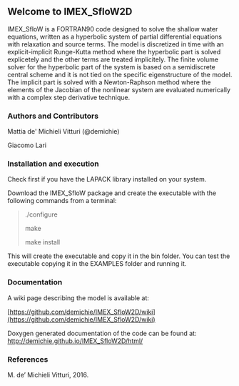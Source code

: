 ## Welcome to IMEX_SfloW2D


IMEX_SfloW is a FORTRAN90 code designed to solve the shallow water equations, written as a hyperbolic system of partial differential equations with relaxation and source terms. The model is discretized in time with an explicit-implicit Runge-Kutta method where the hyperbolic part is solved explicetely and the other terms are treated implicitely. The finite volume solver for the hyperbolic part of the system is based on a semidiscrete central scheme and it is not tied on the specific eigenstructure of the model. The implicit part is solved with a Newton-Raphson method where the elements of the Jacobian of the nonlinear system are evaluated numerically with a complex step derivative technique.

### Authors and Contributors

Mattia de' Michieli Vitturi (@demichie)

Giacomo Lari

### Installation and execution

Check first if you have the LAPACK library installed on your system.

Download the IMEX_SfloW package and create the executable with the following commands from a terminal:

>./configure
>
>make
>
>make install

This will create the executable and copy it in the bin folder. You can test the executable copying it in the EXAMPLES folder and running it.

### Documentation

A wiki page describing the model is available at:

[https://github.com/demichie/IMEX_SfloW2D/wiki](https://github.com/demichie/IMEX_SfloW2D/wiki) 

Doxygen generated documentation of the code can be found at:
http://demichie.github.io/IMEX_SfloW2D/html/

### References

M. de’ Michieli Vitturi, 2016.
